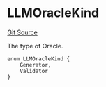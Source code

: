 # LLMOracleKind
[Git Source](https://github.com/firstbatchxyz/dria-oracle-contracts/blob/25076f552be543b6671d41de960346e5a3ad8aaf/src/LLMOracleRegistry.sol)

The type of Oracle.


```solidity
enum LLMOracleKind {
    Generator,
    Validator
}
```

